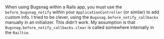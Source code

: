 When using Bugsnag within a Rails app, you must use the `before_bugsnag_notify` within your `ApplicationController` (or similar) to add custom info. I tried to be clever, using the `Bugsnag.before_notify_callbacks` manually in an initializer. This didn't work. My assumption is that `Bugsnag.before_notify_callbacks.clear` is called somewhere internally in the `Railtie`.
